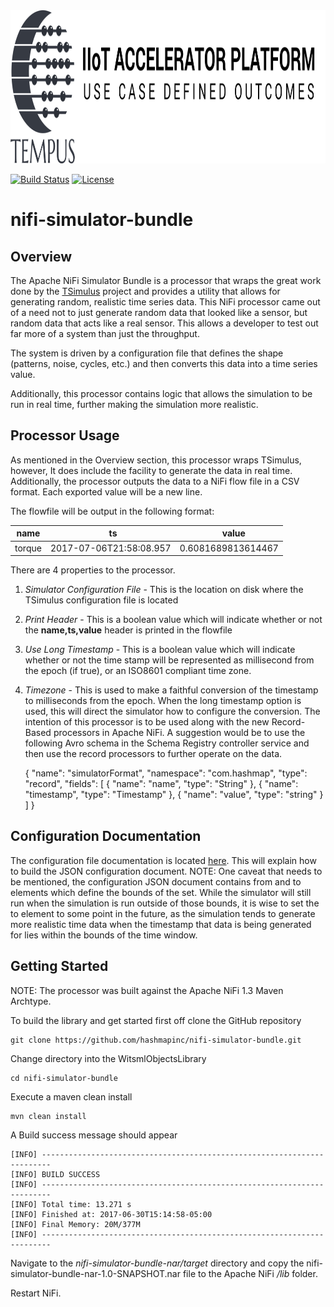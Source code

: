 <img src="https://github.com/hashmapinc/hashmap.github.io/blob/master/images/tempus/Tempus_Logo_Black_with_TagLine.png" width="950" height="245" alt="Hashmap, Inc Tempus"/>

[![Build Status](https://travis-ci.org/hashmapinc/nifi-simulator-bundle.svg?branch=master)](https://travis-ci.org/hashmapinc/nifi-simulator-bundle)
[![License](http://img.shields.io/:license-Apache%202-blue.svg)](http://www.apache.org/licenses/LICENSE-2.0.txt)

# nifi-simulator-bundle

## Overview
The Apache NiFi Simulator Bundle is a processor that wraps the great work done by the [TSimulus](https://github.com/cetic/TSimulus) project and provides a utility that allows for generating random, realistic time series data. This NiFi processor came out of a need not to just generate random data that looked like a sensor, but random data that acts like a real sensor. This allows a developer to test out far more of a system than just the throughput. 

The system is driven by a configuration file that defines the shape (patterns, noise, cycles, etc.) and then converts this data into a time series value. 

Additionally, this processor contains logic that allows the simulation to be run in real time, further making the simulation more realistic. 

## Processor Usage
As mentioned in the Overview section, this processor wraps TSimulus, however, It does include the facility to generate the data in real time. Additionally, the processor outputs the data to a NiFi flow file in a CSV format. Each exported value will be a new line. 

The flowfile will be output in the following format:

| name  |           ts          |       value      |
|-------|-----------------------|------------------|
|torque |2017-07-06T21:58:08.957|0.6081689813614467|

There are 4 properties to the processor.
1. *Simulator Configuration File* - This is the location on disk where the TSimulus configuration file is located
2. *Print Header* - This is a boolean value which will indicate whether or not the **name,ts,value** header is printed in the flowfile
3. *Use Long Timestamp* - This is a boolean value which will indicate whether or not the time stamp will be represented as millisecond from the epoch (if true), or
an ISO8601 compliant time zone.
4. *Timezone* - This is used to make a faithful conversion of the timestamp to milliseconds from the epoch. When the long timestamp option is used, this will direct the simulator how to configure
the conversion. 
The intention of this processor is to be used along with the new Record-Based processors in Apache NiFi. A suggestion would be to use the following Avro schema in the Schema Registry controller service and then use the record processors to further operate on the data.

    {
      "name": "simulatorFormat",
      "namespace": "com.hashmap",
      "type": "record",
      "fields": [
        { "name": "name", "type": "String" },
        { "name": "timestamp", "type": "Timestamp" },
        { "name": "value", "type": "string" }
      ]
    }

## Configuration Documentation
The configuration file documentation is located [here](http://tsimulus.readthedocs.io/en/latest/generators.html#configuration-document). This will explain how to build the JSON configuration document. NOTE: One caveat that needs to be mentioned, the configuration JSON document contains from and to elements which define the bounds of the set. While the simulator will still run when the simulation is run outside of those bounds, it is wise to set the to element to some point in the future, as the simulation tends to generate more realistic time data when the timestamp that data is being generated for lies within the bounds of the time window.

## Getting Started
NOTE: The processor was built against the Apache NiFi 1.3 Maven Archtype. 

To build the library and get started first off clone the GitHub repository 

    git clone https://github.com/hashmapinc/nifi-simulator-bundle.git

Change directory into the WitsmlObjectsLibrary

    cd nifi-simulator-bundle
    
Execute a maven clean install

    mvn clean install
    
A Build success message should appear
    
    [INFO] ------------------------------------------------------------------------
    [INFO] BUILD SUCCESS
    [INFO] ------------------------------------------------------------------------
    [INFO] Total time: 13.271 s
    [INFO] Finished at: 2017-06-30T15:14:58-05:00
    [INFO] Final Memory: 20M/377M
    [INFO] ------------------------------------------------------------------------
    
Navigate to the *nifi-simulator-bundle-nar/target* directory and copy the nifi-simulator-bundle-nar-1.0-SNAPSHOT.nar file to the Apache NiFi */lib* folder. 

Restart NiFi.
